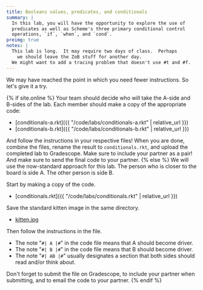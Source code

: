 ```yaml
---
title: Booleans values, predicates, and conditionals
summary: |
  In this lab, you will have the opportunity to explore the use of
  predicates as well as Scheme's three primary conditional control
  operations, `if`, `when`, and `cond`.
preimg: true
notes: |
  This lab is long.  It may require two days of class.  Perhaps
    we should leave the ZoB stuff for another day.
  We might want to add a tracing problem that doesn't use #t and #f.
---
```

We may have reached the point in which you need fewer instructions.  So
let's give it a try.

{% if site.online %} 
Your team should decide who will take the A-side and B-sides of the lab.
Each member should make a copy of the appropriate code:

+ [conditionals-a.rkt]({{ "/code/labs/conditionals-a.rkt" | relative_url }})
+ [conditionals-b.rkt]({{ "/code/labs/conditionals-b.rkt" | relative_url }})

And follow the instructions in your respective files!
When you are done, combine the files, rename the result to `conditionals.rkt`, and upload the completed lab to Gradescope.
Make sure to include your partner as a pair!
And make sure to send the final code to your partner.
{% else %}
We will use the now-standard approach for this lab.
The person who is closer to the board is side A.
The other person is side B.  

Start by making a copy of the code.

* [conditionals.rkt]({{ "/code/labs/conditionals.rkt" | relative_url }})

Save the standard kitten image in the same directory.

* [kitten.jpg](../images/kitten.jpg)

Then follow the instructions in the file.

* The note "`#| A |#`" in the code file means that A should become driver.
* The note "`#| B |#`" in the code file means that B should become driver.
* The note "`#| AB |#`" usually designates a section that both sides should read and/or think about.

Don't forget to submit the file on Gradescope, to include your partner when submitting, and to email the code to your partner.
{% endif %}
